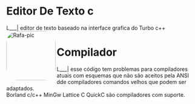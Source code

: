 # Editor De Texto c
L___| editor de texto baseado na interface grafica do Turbo c++
    <img align="left" alt="Rafa-pic" height="130" style="border-radius:30px;" src="https://d22blwhp6neszm.cloudfront.net/37/361654/tc_000.png">
# Compilador
L___| esse código tem problemas para compiladores atuais com esquemas que 
      não são aceitos pela ANSI dde compiladores comandos velhos que podem ser
      adaptados.  
    Borland c/c++  MinGw  Lattice C  QuickC  são compiladores com suporte.
